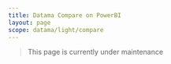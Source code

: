 ```yaml
---
title: Datama Compare on PowerBI
layout: page
scope: datama/light/compare
---
```


> This page is currently under maintenance